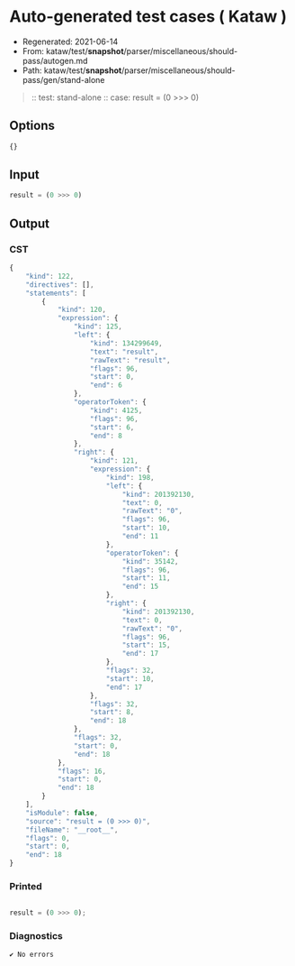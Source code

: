 # Auto-generated test cases ( Kataw )
- Regenerated: 2021-06-14
- From: kataw/test/__snapshot__/parser/miscellaneous/should-pass/autogen.md
- Path: kataw/test/__snapshot__/parser/miscellaneous/should-pass/gen/stand-alone
> :: test: stand-alone
> :: case: result = (0 >>> 0)
## Options

`````js
{}
`````
## Input

`````js
result = (0 >>> 0)
`````
## Output

### CST

```javascript
{
    "kind": 122,
    "directives": [],
    "statements": [
        {
            "kind": 120,
            "expression": {
                "kind": 125,
                "left": {
                    "kind": 134299649,
                    "text": "result",
                    "rawText": "result",
                    "flags": 96,
                    "start": 0,
                    "end": 6
                },
                "operatorToken": {
                    "kind": 4125,
                    "flags": 96,
                    "start": 6,
                    "end": 8
                },
                "right": {
                    "kind": 121,
                    "expression": {
                        "kind": 198,
                        "left": {
                            "kind": 201392130,
                            "text": 0,
                            "rawText": "0",
                            "flags": 96,
                            "start": 10,
                            "end": 11
                        },
                        "operatorToken": {
                            "kind": 35142,
                            "flags": 96,
                            "start": 11,
                            "end": 15
                        },
                        "right": {
                            "kind": 201392130,
                            "text": 0,
                            "rawText": "0",
                            "flags": 96,
                            "start": 15,
                            "end": 17
                        },
                        "flags": 32,
                        "start": 10,
                        "end": 17
                    },
                    "flags": 32,
                    "start": 8,
                    "end": 18
                },
                "flags": 32,
                "start": 0,
                "end": 18
            },
            "flags": 16,
            "start": 0,
            "end": 18
        }
    ],
    "isModule": false,
    "source": "result = (0 >>> 0)",
    "fileName": "__root__",
    "flags": 0,
    "start": 0,
    "end": 18
}
```

### Printed

```javascript

result = (0 >>> 0);

```

### Diagnostics

```javascript
✔ No errors
```

